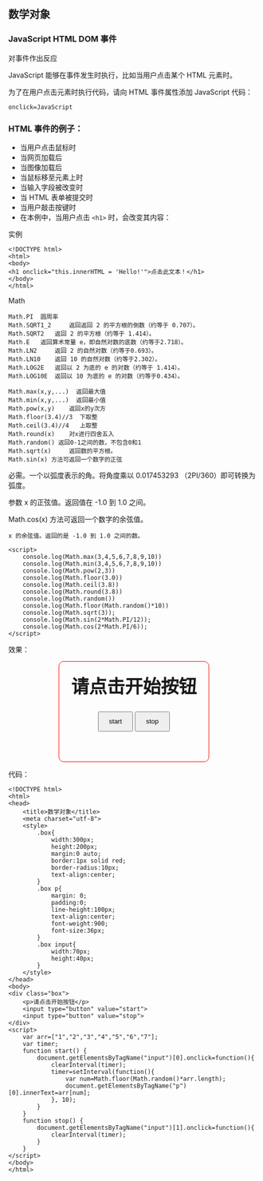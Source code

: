 ## 数学对象

### JavaScript HTML DOM 事件

对事件作出反应

JavaScript 能够在事件发生时执行，比如当用户点击某个 HTML 元素时。

为了在用户点击元素时执行代码，请向 HTML 事件属性添加 JavaScript 代码：

    onclick=JavaScript

### HTML 事件的例子：

- 当用户点击鼠标时
- 当网页加载后
- 当图像加载后
- 当鼠标移至元素上时
- 当输入字段被改变时
- 当 HTML 表单被提交时
- 当用户敲击按键时
- 在本例中，当用户点击 `<h1>` 时，会改变其内容：

实例

    <!DOCTYPE html>
    <html>
    <body>
    <h1 onclick="this.innerHTML = 'Hello!'">点击此文本！</h1>
    </body>
    </html> 

Math

	Math.PI  圆周率
    Math.SQRT1_2     返回返回 2 的平方根的倒数（约等于 0.707）。
    Math.SQRT2   返回 2 的平方根（约等于 1.414）。
    Math.E   返回算术常量 e，即自然对数的底数（约等于2.718）。
    Math.LN2     返回 2 的自然对数（约等于0.693）。
    Math.LN10    返回 10 的自然对数（约等于2.302）。
    Math.LOG2E   返回以 2 为底的 e 的对数（约等于 1.414）。
    Math.LOG10E  返回以 10 为底的 e 的对数（约等于0.434）。

    Math.max(x,y,...)  返回最大值
    Math.min(x,y,...)  返回最小值
    Math.pow(x,y)    返回x的y次方 
    Math.floor(3.4)//3  下取整
    Math.ceil(3.4)//4   上取整
    Math.round(x)    对x进行四舍五入
    Math.random() 返回0-1之间的数，不包含0和1
    Math.sqrt(x)     返回数的平方根。
    Math.sin(x) 方法可返回一个数字的正弦

必需。一个以弧度表示的角。将角度乘以 0.017453293 （2PI/360）即可转换为弧度。

参数 x 的正弦值。返回值在 -1.0 到 1.0 之间。

Math.cos(x) 方法可返回一个数字的余弦值。

    x 的余弦值。返回的是 -1.0 到 1.0 之间的数。

    <script>
        console.log(Math.max(3,4,5,6,7,8,9,10))
        console.log(Math.min(3,4,5,6,7,8,9,10))
        console.log(Math.pow(2,3))
        console.log(Math.floor(3.0))
        console.log(Math.ceil(3.8))
        console.log(Math.round(3.8))
        console.log(Math.random())
        console.log(Math.floor(Math.random()*10))
        console.log(Math.sqrt(3));
        console.log(Math.sin(2*Math.PI/12));
        console.log(Math.cos(2*Math.PI/6));
    </script>

效果：

<style>
    .box{
        width:300px;
        height:200px;
        margin:0 auto;
        border:1px solid red;
        border-radius:10px;
        text-align:center;
    }
    .box p{
        margin: 0;
        padding:0;
        line-height:100px;
        text-align:center;
        font-weight:900;
        font-size:36px;
    }
    .box input{
        width:70px;
        height:40px;
    }
</style>
<div class="box">
    <p>请点击开始按钮</p>
    <input type="button" value="start" v-on:click="startButton()">
    <input type="button" value="stop" v-on:click="stopButton()">
</div>
<script>
    var arr=["1","2","3","4","5","6","7"];
    var timer;
    startButton: {

    }
    document.getElementsByTagName("input")[0].onclick=function(){
        alert("ddd");
        clearInterval(timer);
        timer=setInterval(function(){
            var num=Math.floor(Math.random()*arr.length);
            document.getElementsByTagName("p")[0].innerText=arr[num];
        }, 10);
    }
    document.getElementsByTagName("input")[1].onclick=function(){
        clearInterval(timer);
    }
</script>


代码：

    <!DOCTYPE html>
    <html>
    <head>
        <title>数学对象</title>
        <meta charset="utf-8">
        <style>
            .box{
                width:300px;
                height:200px;
                margin:0 auto;
                border:1px solid red;
                border-radius:10px;
                text-align:center;
            }
            .box p{
                margin: 0;
                padding:0;
                line-height:100px;
                text-align:center;
                font-weight:900;
                font-size:36px;
            }
            .box input{
                width:70px;
                height:40px;
            }
        </style>
    </head>
    <body>
    <div class="box">
        <p>请点击开始按钮</p>
        <input type="button" value="start">
        <input type="button" value="stop">
    </div>
    <script>
        var arr=["1","2","3","4","5","6","7"];
        var timer;
        function start() {
            document.getElementsByTagName("input")[0].onclick=function(){
                clearInterval(timer);
                timer=setInterval(function(){
                    var num=Math.floor(Math.random()*arr.length);
                    document.getElementsByTagName("p")[0].innerText=arr[num];
                }, 10);
            }
        }
        function stop() {
            document.getElementsByTagName("input")[1].onclick=function(){
                clearInterval(timer);
            }
        }
    </script>
    </body>
    </html>